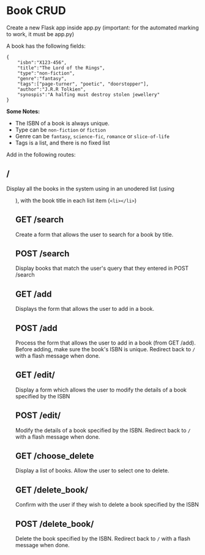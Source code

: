 # Book CRUD
Create a new Flask app inside app.py (important: for the automated marking to work, it must be app.py)

A book has the following fields:
```
{
    "isbn":"X123-456",
    "title":"The Lord of the Rings",
    "type":"non-fiction",
    "genre":"fantasy",
    "tags":["page-turner", "poetic", "doorstopper"],
    "author":"J.R.R Tolkien",
    "synospis":"A halfing must destroy stolen jewellery"
}
```
**Some Notes:**
* The ISBN of a book is always unique. 
* Type can be `non-fiction` or `fiction`
* Genre can be `fantasy`, `science-fic`, `romance` or `slice-of-life`
* Tags is a list, and there is no fixed list

Add in the following routes:

## /
Display all the books in the system using in an unodered list (using <ul>), with the book title in each list item (`<li></li>`)

## GET /search
Create a form that allows the user to search for a book by title.

## POST /search
Display books that match the user's query that they entered in POST /search

## GET /add
Displays the form that allows the user to add in a book.

## POST /add
Process the form that allows the user to add in a book (from GET /add). Before adding, make sure the book's ISBN is unique.
Redirect back to `/` with a flash message when done.

## GET /edit/
Display a form which allows the user to modify the details of a book specified by the ISBN

## POST /edit/
Modify the details of a book specified by the ISBN. Redirect back to `/` with a flash message
when done.

## GET /choose_delete
Display a list of books. Allow the user to select one to delete.

## GET /delete_book/
Confirm with the user if they wish to delete a book specified by the ISBN

## POST /delete_book/
Delete the book specified by the ISBN. Redirect back to `/` with a flash message
when done.
